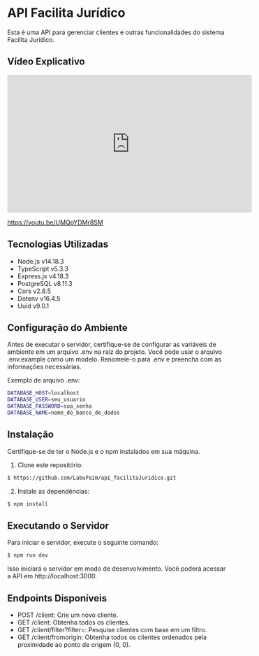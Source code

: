 # API Facilita Jurídico

Esta é uma API para gerenciar clientes e outras funcionalidades do sistema Facilita Jurídico.

## Vídeo Explicativo
<iframe width="560" height="315" src="https://www.youtube.com/embed/UMQpYDMr8SM?si=2MIh91jJrHFNotiB" title="YouTube video player" frameborder="0" allow="accelerometer; autoplay; clipboard-write; encrypted-media; gyroscope; picture-in-picture; web-share" allowfullscreen></iframe>

https://youtu.be/UMQpYDMr8SM

## Tecnologias Utilizadas

* Node.js v14.18.3
* TypeScript v5.3.3
* Express.js v4.18.3
* PostgreSQL v8.11.3
* Cors v2.8.5
* Dotenv v16.4.5
* Uuid v9.0.1

## Configuração do Ambiente

Antes de executar o servidor, certifique-se de configurar as variáveis de ambiente em um arquivo .env na raiz do projeto. Você pode usar o arquivo .env.example como um modelo. Renomeie-o para .env e preencha com as informações necessárias.

Exemplo de arquivo .env:

```bash
DATABASE_HOST=localhost
DATABASE_USER=seu_usuario
DATABASE_PASSWORD=sua_senha
DATABASE_NAME=nome_do_banco_de_dados
```

## Instalação

Certifique-se de ter o Node.js e o npm instalados em sua máquina.

1. Clone este repositório:

```bash
$ https://github.com/LabuPaim/api_facilitaJuridico.git
```

2. Instale as dependências:

```bash
$ npm install
```

## Executando o Servidor

Para iniciar o servidor, execute o seguinte comando:

```bash
$ npm run dev
```

Isso iniciará o servidor em modo de desenvolvimento. Você poderá acessar a API em http://localhost:3000.

## Endpoints Disponíveis

-   POST /client: Crie um novo cliente.
-   GET /client: Obtenha todos os clientes.
-   GET /client/filter?filter=: Pesquise clientes com base em um filtro.
-   GET /client/fromorigin: Obtenha todos os clientes ordenados pela proximidade ao ponto de origem (0, 0).
